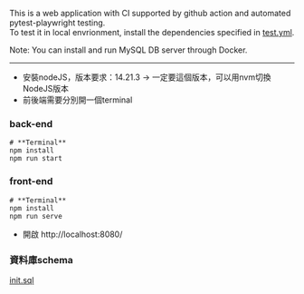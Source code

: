 This is a web application with CI supported by github action and automated pytest-playwright testing.  
To test it in local envrionment, install the dependencies specified in [test.yml](https://github.com/sShaAanGg/library/blob/origin/.github/workflows/test.yml).

Note: You can install and run MySQL DB server through Docker.

---

- 安裝nodeJS，版本要求：14.21.3 → 一定要這個版本，可以用nvm切換NodeJS版本
- 前後端需要分別開一個terminal

### back-end

```
# **Terminal**
npm install
npm run start
```

### front-end

```
# **Terminal**
npm install
npm run serve
```

- 開啟 http://localhost:8080/

### 資料庫schema
[init.sql](https://github.com/fangci221/library/blob/origin/init.sql)

